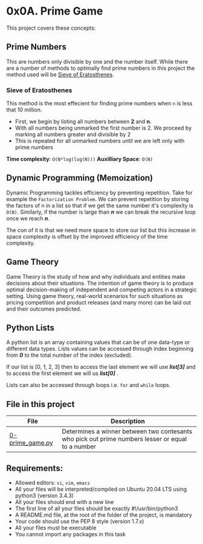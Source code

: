 # 0x0A. Prime Game

This project covers these concepts:

## Prime Numbers
This are numbers only divisible by one and the number itself.
While there are a number of methods to optimally find prime numbers in this project the method used will be  [Sieve of Eratosthenes](https://www.geeksforgeeks.org/sieve-of-eratosthenes/).

### Sieve of Eratosthenes
This method is the most effecient for finding prime numbers when ```n``` is less that 10 million. 
- First, we begin by listing all numbers between **2** and **n**.
- With all numbers being unmarked the first number is 2. We proceed by marking all numbers greater and divisible by 2
- This is repeated for all unmarked numbers until we are left only with prime numbers

**Time complexity**: ```O(N*log(log(N)))```
**Auxilliary Space**: ```O(N)```

## Dynamic Programming (Memoization)

Dynamic Programming tackles efficiency by preventing repetition. Take for example the ```Factorization Problem```. We can prevent repetition by storing the factors of n in a list so that if we get the same number it's complexity is ```O(N)```. Similarly, if the number is large than ***n*** we can break the recursive loop once we reach ***n***.

The con of it is that we need more space to store our list but this increase in space complexity is offset by the improved efficiency of the time complexity.

## Game Theory

Game Theory is the study of how and why individuals and entities make decisions about their situations.
The intention of game theory is to produce optimal decision-making of independent and competing actors in a strategic setting. 
Using game theory, real-world scenarios for such situations as pricing competition and product releases (and many more) can be laid out and their outcomes predicted.

## Python Lists

A python list is an array containing values that can be of one data-type or different data types. Lists values can be accessed through index beginning from ***0*** to the total number of the index (excluded).

If our list is [0, 1, 2, 3] then to access the last element we will use ***list[3]*** and to access the first element we will us ***list[0]*** .

Lists can also be accessed through loops i.e. ```for``` and ```while``` loops.


## File in this project

File | Description
---- | ------------
[0-prime_game.py](https://github.com/bravin-onwonga/alx-interview/blob/main/0x0A-primegame/0-prime_game.py) | Determines a winner between two contesants who pick out prime numbers lesser or equal to a number

## Requirements:
- Allowed editors:  ```vi```, ```vim```, ```emacs```
- All your files will be interpreted/compiled on Ubuntu 20.04 LTS using python3 (version 3.4.3)
- All your files should end with a new line
- The first line of all your files should be exactly #!/usr/bin/python3
- A README.md file, at the root of the folder of the project, is mandatory
- Your code should use the PEP 8 style (version 1.7.x)
- All your files must be executable
- You cannot import any packages in this task

